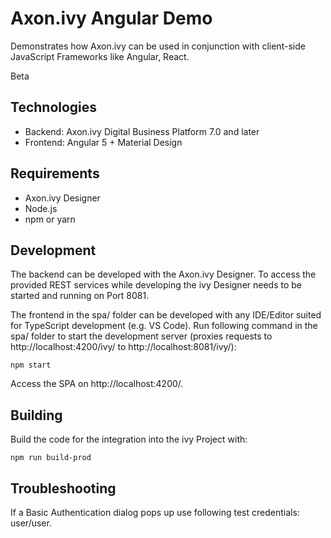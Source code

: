 # Axon.ivy Angular Demo

Demonstrates how Axon.ivy can be used in conjunction with client-side JavaScript Frameworks like Angular, React.

Beta

## Technologies
* Backend: Axon.ivy Digital Business Platform 7.0 and later
* Frontend: Angular 5 + Material Design

## Requirements
* Axon.ivy Designer
* Node.js 
* npm or yarn

## Development
The backend can be developed with the Axon.ivy Designer. To access the provided REST services while developing the ivy Designer needs to be started and running on Port 8081.

The frontend in the spa/ folder can be developed with any IDE/Editor suited for TypeScript development (e.g. VS Code). Run following command in the spa/ folder to start the development server (proxies requests to http://localhost:4200/ivy/ to http://localhost:8081/ivy/):

    npm start

Access the SPA on http://localhost:4200/.

## Building
Build the code for the integration into the ivy Project with:

    npm run build-prod

## Troubleshooting
If a Basic Authentication dialog pops up use following test credentials: user/user.